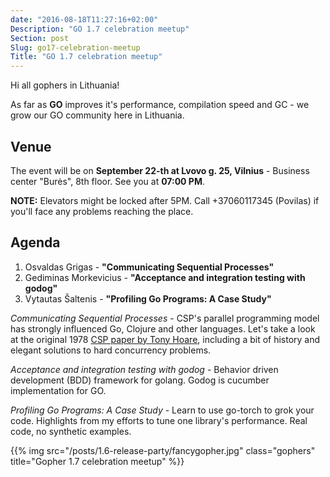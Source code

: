 ```yaml
---
date: "2016-08-18T11:27:16+02:00"
Description: "GO 1.7 celebration meetup"
Section: post
Slug: go17-celebration-meetup
Title: "GO 1.7 celebration meetup"
---
```


Hi all gophers in Lithuania!

As far as **GO** improves it's performance, compilation speed and GC - we grow
our GO community here in Lithuania.

<!--more-->

## Venue

The event will be on **September 22-th at Lvovo g. 25, Vilnius** - Business center "Burės", 8th floor.
See you at **07:00 PM**.

**NOTE:** Elevators might be locked after 5PM. Call +37060117345 (Povilas)
if you'll face any problems reaching the place.

## Agenda

1. Osvaldas Grigas - **"Communicating Sequential Processes"**
2. Gediminas Morkevicius - **"Acceptance and integration testing with godog"**
3. Vytautas Šaltenis - **"Profiling Go Programs: A Case Study"**

*Communicating Sequential Processes* - CSP's parallel programming model has strongly influenced Go,
Clojure and other languages. Let's take a look at the original 1978 [CSP paper by Tony Hoare](http://spinroot.com/courses/summer/Papers/hoare_1978.pdf),
including a bit of history and elegant solutions to hard concurrency problems.

*Acceptance and integration testing with godog* - Behavior driven development (BDD) framework for golang.
Godog is cucumber implementation for GO.

*Profiling Go Programs: A Case Study* - Learn to use go-torch to grok your
code. Highlights from my efforts to tune one library's performance. Real code,
no synthetic examples.

{{% img src="/posts/1.6-release-party/fancygopher.jpg" class="gophers"
title="Gopher 1.7 celebration meetup" %}}
